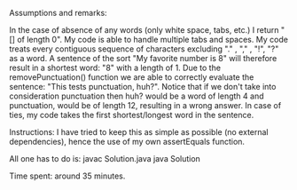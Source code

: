 Assumptions and remarks:

In the case of absence of any words (only white space, tabs, etc.) I return "[] of length 0".
My code is able to handle multiple tabs and spaces.
My code treats every contiguous sequence of characters excluding "." , "," , "!", "?" as a word.
A sentence of the sort "My favorite number is 8" will therefore result in a shortest word: "8" with a length of 1.
Due to the removePunctuation() function we are able to correctly evaluate the sentence: "This tests punctuation, huh?".
Notice that if we don't take into consideration punctuation then huh? would be a word of length 4 and punctuation, would be of length 12,
resulting in a wrong answer.
In case of ties, my code takes the first shortest/longest word in the sentence.

Instructions:
I have tried to keep this as simple as possible (no external dependencies), hence the use of my own assertEquals function.

All one has to do is:
javac Solution.java
java Solution

Time spent: around 35 minutes.
